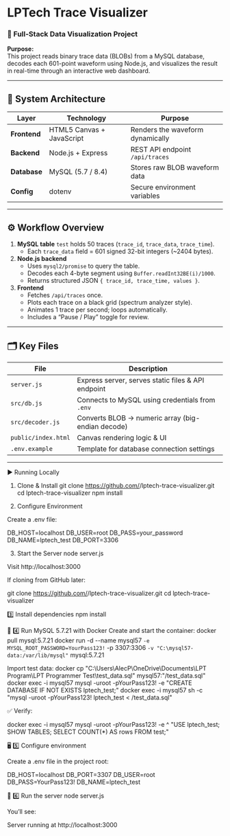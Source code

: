 # LPTech Trace Visualizer

### 📡 Full-Stack Data Visualization Project

**Purpose:**  
This project reads binary trace data (BLOBs) from a MySQL database, decodes each 601-point waveform using Node.js, and visualizes the result in real-time through an interactive web dashboard.

---

## 🧩 System Architecture

| Layer | Technology | Purpose |
|--------|-------------|----------|
| **Frontend** | HTML5 Canvas + JavaScript | Renders the waveform dynamically |
| **Backend** | Node.js + Express | REST API endpoint `/api/traces` |
| **Database** | MySQL (5.7 / 8.4) | Stores raw BLOB waveform data |
| **Config** | dotenv | Secure environment variables |

---

## ⚙️ Workflow Overview
1. **MySQL table** `test` holds 50 traces (`trace_id`, `trace_data`, `trace_time`).  
   - Each `trace_data` field = 601 signed 32-bit integers (~2404 bytes).  
2. **Node.js backend**  
   - Uses `mysql2/promise` to query the table.  
   - Decodes each 4-byte segment using `Buffer.readInt32BE(i)/1000`.  
   - Returns structured JSON `{ trace_id, trace_time, values }`.  
3. **Frontend**  
   - Fetches `/api/traces` once.  
   - Plots each trace on a black grid (spectrum analyzer style).  
   - Animates 1 trace per second; loops automatically.  
   - Includes a “Pause / Play” toggle for review.

---

## 🗂️ Key Files

| File | Description |
|------|--------------|
| `server.js` | Express server, serves static files & API endpoint |
| `src/db.js` | Connects to MySQL using credentials from `.env` |
| `src/decoder.js` | Converts BLOB → numeric array (big-endian decode) |
| `public/index.html` | Canvas rendering logic & UI |
| `.env.example` | Template for database connection settings |

---

▶️ Running Locally
1. Clone & Install
git clone https://github.com/<your-username>/lptech-trace-visualizer.git
cd lptech-trace-visualizer
npm install

2. Configure Environment

Create a .env file:

DB_HOST=localhost
DB_USER=root
DB_PASS=your_password
DB_NAME=lptech_test
DB_PORT=3306

3. Start the Server
node server.js


Visit http://localhost:3000

If cloning from GitHub later:

git clone https://github.com/<your-username>/lptech-trace-visualizer.git
cd lptech-trace-visualizer

3️⃣ Install dependencies
npm install

🐳 4️⃣ Run MySQL 5.7.21 with Docker
Create and start the container:
docker pull mysql:5.7.21
docker run -d --name mysql57 `
  -e MYSQL_ROOT_PASSWORD=YourPass123! `
  -p 3307:3306 `
  -v "C:\mysql57-data:/var/lib/mysql" `
  mysql:5.7.21

Import test data:
docker cp "C:\Users\AlecP\OneDrive\Documents\LPT Program\LPT Programmer Test\test_data.sql" mysql57:"/test_data.sql"
docker exec -i mysql57 mysql -uroot -pYourPass123! -e "CREATE DATABASE IF NOT EXISTS lptech_test;"
docker exec -i mysql57 sh -c "mysql -uroot -pYourPass123! lptech_test < /test_data.sql"


✅ Verify:

docker exec -i mysql57 mysql -uroot -pYourPass123! -e ^
"USE lptech_test; SHOW TABLES; SELECT COUNT(*) AS rows FROM test;"

🖥️ 5️⃣ Configure environment

Create a .env file in the project root:

DB_HOST=localhost
DB_PORT=3307
DB_USER=root
DB_PASS=YourPass123!
DB_NAME=lptech_test

🚀 6️⃣ Run the server
node server.js


You’ll see:

Server running at http://localhost:3000
